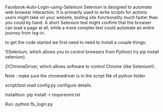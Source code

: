 Facebook-Auto-Login-using-Selenium
Selenium is designed to automate web browser interaction. It is primarily used to write scripts for actions users might take on your website, testing site functionality much faster than you could by hand. A short Selenium test might confirm that the browser can load a page at all, while a more complex test could automate an entire journey from log-in.

to get the code started we first need to need to install a couple things:

1)Selenium, which allows you to control browsers from Python( try pip install selenium).

2)ChromeDriver, which allows software to control Chrome (like Selenium!).

Note : make sure the chromedriver is in the script file of python folder

script/tool read config.py configure details. 

installtion:
 pip install -r requiremnt.txt
 
Run:
 python fb_login.py
